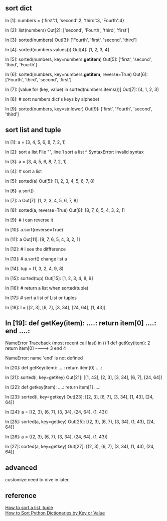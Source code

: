## sort dict

In [1]: numbers = {'first':1, 'second':2, 'third':3, 'Fourth':4}

In [2]: list(numbers)
Out[2]: ['second', 'Fourth', 'third', 'first']

In [3]: sorted(numbers)
Out[3]: ['Fourth', 'first', 'second', 'third']

In [4]: sorted(numbers.values())
Out[4]: [1, 2, 3, 4]

In [5]: sorted(numbers, key=numbers.__getitem__)
Out[5]: ['first', 'second', 'third', 'Fourth']

In [6]: sorted(numbers, key=numbers.__getitem__, reverse=True)
Out[6]: ['Fourth', 'third', 'second', 'first']

In [7]: [value for (key, value) in sorted(numbers.items())]
Out[7]: [4, 1, 2, 3]

In [8]: # sort numbers dict's keys by alphebet

In [9]: sorted(numbers, key=str.lower)
Out[9]: ['first', 'Fourth', 'second', 'third']

## sort list and tuple

In [1]: a = [3, 4, 5, 6, 8, 7, 2, 1]

In [2]: sort a list
  File "<ipython-input-2-40c822aa285c>", line 1
    sort a list
         ^
SyntaxError: invalid syntax


In [3]: a = [3, 4, 5, 6, 8, 7, 2, 1]

In [4]: # sort a list

In [5]: sorted(a)
Out[5]: [1, 2, 3, 4, 5, 6, 7, 8]

In [6]: a.sort()

In [7]: a
Out[7]: [1, 2, 3, 4, 5, 6, 7, 8]

In [8]: sorted(a, reverse=True)
Out[8]: [8, 7, 6, 5, 4, 3, 2, 1]

In [9]: # i can reverse it

In [10]: a.sort(reverse=True)

In [11]: a
Out[11]: [8, 7, 6, 5, 4, 3, 2, 1]

In [12]: # i see the diffference

In [13]: # a.sort() change list a

In [14]: tup = (1, 3, 2, 4, 9, 8)

In [15]: sorted(tup)
Out[15]: [1, 2, 3, 4, 8, 9]

In [16]: # return a list when sorted(tuple)

In [17]: # sort a list of List or tuples

In [18]: l = [[2, 3], [6, 7], [3, 34], [24, 64], [1, 43]] 

In [19]: def getKey(item):
   ....:     return item[0]
   ....: end
   ....: 
---------------------------------------------------------------------------
NameError                                 Traceback (most recent call last)
<ipython-input-19-f39019caf0c0> in <module>()
      1 def getKey(item):
      2     return item[0]
----> 3 end
      4 

NameError: name 'end' is not defined

In [20]: def getKey(item):
   ....:     return item[0]
   ....: 

In [21]: sorted(l, key=getKey)
Out[21]: [[1, 43], [2, 3], [3, 34], [6, 7], [24, 64]]

In [22]: def getkey(item):
   ....:     return item[1]
   ....: 

In [23]: sorted(l, key=getkey)
Out[23]: [[2, 3], [6, 7], [3, 34], [1, 43], [24, 64]]

In [24]: a = [(2, 3), (6, 7), (3, 34), (24, 64), (1, 43)]

In [25]: sorted(a, key=getkey)
Out[25]: [(2, 3), (6, 7), (3, 34), (1, 43), (24, 64)]

In [26]: a = ((2, 3), (6, 7), (3, 34), (24, 64), (1, 43))

In [27]: sorted(a, key=getkey)
Out[27]: [(2, 3), (6, 7), (3, 34), (1, 43), (24, 64)]

## advanced

customize need to dive in later.

## reference

[How to sort a list, tuple](http://pythoncentral.io/how-to-sort-a-list-tuple-or-object-with-sorted-in-python/)   
[How to Sort Python Dictionaries by Key or Value](http://pythoncentral.io/how-to-sort-python-dictionaries-by-key-or-value/) 
